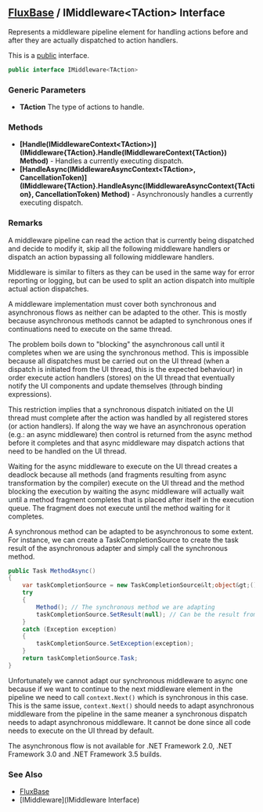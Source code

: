 [FluxBase](index) / IMiddleware\<TAction\> Interface
----------------------------------------------------

Represents a middleware pipeline element for handling actions before and after they are actually dispatched to action handlers.

This is a [public](https://docs.microsoft.com/dotnet/csharp/language-reference/keywords/public) interface.

```c#
public interface IMiddleware<TAction>
```

### Generic Parameters
* __TAction__ The type of actions to handle.

### Methods
* __[Handle(IMiddlewareContext\<TAction\>)](IMiddleware{TAction}.Handle(IMiddlewareContext{TAction}) Method)__ - Handles a currently executing dispatch.
* __[HandleAsync(IMiddlewareAsyncContext\<TAction\>, CancellationToken)](IMiddleware{TAction}.HandleAsync(IMiddlewareAsyncContext{TAction}, CancellationToken) Method)__ - Asynchronously handles a currently executing dispatch.

### Remarks
A middleware pipeline can read the action that is currently being dispatched and decide to modify it, skip all the following middleware handlers or dispatch an action bypassing all following middleware handlers.

Middleware is similar to filters as they can be used in the same way for error reporting or logging, but can be used to split an action dispatch into multiple actual action dispatches.

A middleware implementation must cover both synchronous and asynchronous flows as neither can be adapted to the other. This is mostly because asynchronous methods cannot be adapted to synchronous ones if continuations need to execute on the same thread.

The problem boils down to "blocking" the asynchronous call until it completes when we are using the synchronous method. This is impossible because all dispatches must be carried out on the UI thread (when a dispatch is initiated from the UI thread, this is the expected behaviour) in order execute action handlers (stores) on the UI thread that eventually notify the UI components and update themselves (through binding expressions).

This restriction implies that a synchronous dispatch initiated on the UI thread must complete after the action was handled by all registered stores (or action handlers). If along the way we have an asynchronous operation (e.g.: an async middleware) then control is returned from the async method before it completes and that async middleware may dispatch actions that need to be handled on the UI thread.

Waiting for the async middleware to execute on the UI thread creates a deadlock because all methods (and fragments resulting from async transformation by the compiler) execute on the UI thread and the method blocking the execution by waiting the async middleware will actually wait until a method fragment completes that is placed after itself in the execution queue. The fragment does not execute until the method waiting for it completes.

A synchronous method can be adapted to be asynchronous to some extent. For instance, we can create a TaskCompletionSource to create the task result of the asynchronous adapter and simply call the synchronous method.

```c#
public Task MethodAsync()
{
    var taskCompletionSource = new TaskCompletionSource&lt;object&gt;();
    try
    {
        Method(); // The synchronous method we are adapting
        taskCompletionSource.SetResult(null); // Can be the result from the sync method
    }
    catch (Exception exception)
    {
        taskCompletionSource.SetException(exception);
    }
    return taskCompletionSource.Task;
}
```

Unfortunately we cannot adapt our synchronous middleware to async one because if we want to continue to the next middleware element in the pipeline we need to call `context.Next()` which is synchronous in this case. This is the same issue, `context.Next()` should needs to adapt asynchronous middleware from the pipeline in the same meaner a synchronous dispatch needs to adapt asynchronous middleware. It cannot be done since all code needs to execute on the UI thread by default.

The asynchronous flow is not available for .NET Framework 2.0, .NET Framework 3.0 and .NET Framework 3.5 builds.

### See Also
* [FluxBase](index)
* [IMiddleware](IMiddleware Interface)